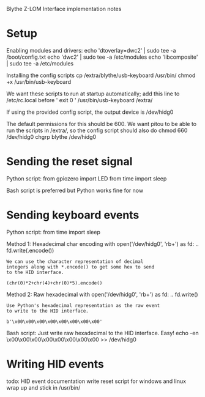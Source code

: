 Blythe Z-LOM Interface implementation notes

  # Setup

Enabling modules and drivers:
  echo 'dtoverlay=dwc2' | sudo tee -a /boot/config.txt
  echo 'dwc2' | sudo tee -a /etc/modules
  echo 'libcomposite' | sudo tee -a /etc/modules

Installing the config scripts
  cp /extra/blythe/usb-keyboard /usr/bin/
  chmod +x /usr/bin/usb-keyboard

We want these scripts to run at startup automatically;
add this line to /etc/rc.local before ' exit 0 '
  /usr/bin/usb-keyboard
  /extra/

If using the provided config script, the output device is
  /dev/hidg0

The default permissions for this should be 600. We want
pitou to be able to run the scripts in /extra/, so the
config script should also do
  chmod 660 /dev/hidg0
  chgrp blythe /dev/hidg0

  # Sending the reset signal

Python script:
  from gpiozero import LED
  from time import sleep

Bash script is preferred but Python works fine for now

  # Sending keyboard events

Python script:
  from time import sleep

  Method 1: Hexadecimal char encoding
    with open('/dev/hidg0', 'rb+') as fd:
    .. fd.write(<HID Event>.encode())
    
    We can use the character representation of decimal
    integers along with *.encode() to get some hex to send 
    to the HID interface.

    (chr(0)*2+chr(4)+chr(0)*5).encode()

  Method 2: Raw hexadecimal
    with open('/dev/hidg0', 'rb+') as fd:
    .. fd.write(<HID Event>)

    Use Python's hexadecimal representation as the raw event
    to write to the HID interface.

    b'\x00\x00\x00\x00\x00\x00\x00\x00'

Bash script:
  Just write raw hexadecimal to the HID interface. Easy!
  echo -en \\x00\\x00\\x00\\x00\\x00\\x00\\x00\\x00 >> /dev/hidg0

  # Writing HID events


todo:
HID event documentation
write reset script for windows and linux
wrap up and stick in /usr/bin/
